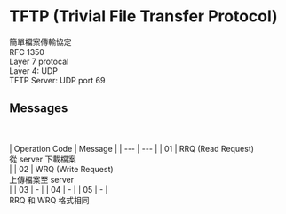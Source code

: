 # TFTP (Trivial File Transfer Protocol)

簡單檔案傳輸協定<br/>
RFC 1350<br/>
Layer 7 protocal<br/>
Layer 4: UDP<br/>
TFTP Server: UDP port 69<br/>

## Messages
<br/><br/>
| Operation Code | Message |
| --- | --- |
| 01 | RRQ (Read Request) <br/>從 server 下載檔案<br/>|
| 02 | WRQ (Write Request) <br/>上傳檔案至 server<br/>|
| 03 | - |
| 04 | - |
| 05 | - |
<br/>
RRQ 和 WRQ 格式相同


